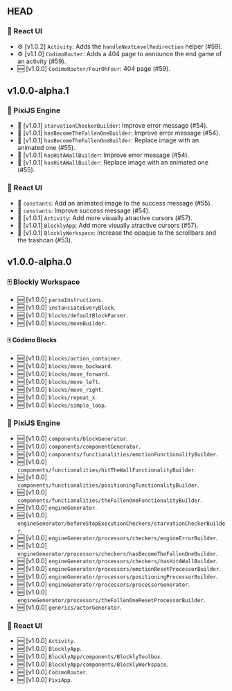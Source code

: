 ## HEAD

### 💅 React UI

- ⚙️ [v1.0.2] `Activity`: Adds the `handleNextLevelRedirection` helper (#59).
- ⚙️ [v1.1.0] `CodimoRouter`: Adds a 404 page to announce the end game of an activity (#59).
- 🆕 [v1.0.0] `CodimoRouter/FourOhFour`: 404 page (#59).

## v1.0.0-alpha.1

### 🤖 PixiJS Engine

- 🎨 [v1.0.1] `starvationCheckerBuilder`: Improve error message (#54).
- 🎨 [v1.0.1] `hasBecomeTheFallenOneBuilder`: Improve error message (#54).
- 🎨 [v1.0.1] `hasBecomeTheFallenOneBuilder`: Replace image with an animated one (#55).
- 🎨 [v1.0.1] `hasHitAWallBuilder`: Improve error message (#54).
- 🎨 [v1.0.1] `hasHitAWallBuilder`: Replace image with an animated one (#55).

### 💅 React UI

- 🎨 `constants`: Add an animated image to the success message (#55).
- 🎨 `constants`: Improve success message (#54).
- 🎨 [v1.0.1] `Activity`: Add more visually atractive cursors (#57).
- 🎨 [v1.0.1] `BlocklyApp`: Add more visually atractive cursors (#57).
- 🎨 [v1.0.1] `BlocklyWorkspace`: Increase the opaque to the scrollbars and the trashcan (#53).

## v1.0.0-alpha.0

### 🀄 Blockly Workspace

- 🆕 [v1.0.0] `parseInstructions`.
- 🆕 [v1.0.0] `instanciateEveryBlock`.
- 🆕 [v1.0.0] `blocks/defaultBlockParser`.
- 🆕 [v1.0.0] `blocks/moveBuilder`.

#### 🀄 Códimo Blocks

- 🆕 [v1.0.0] `blocks/action_container`.
- 🆕 [v1.0.0] `blocks/move_backward`.
- 🆕 [v1.0.0] `blocks/move_forward`.
- 🆕 [v1.0.0] `blocks/move_left`.
- 🆕 [v1.0.0] `blocks/move_right`.
- 🆕 [v1.0.0] `blocks/repeat_x`.
- 🆕 [v1.0.0] `blocks/simple_loop`.

### 🤖 PixiJS Engine

- 🆕 [v1.0.0] `components/blockGenerator`.
- 🆕 [v1.0.0] `components/componentGenerator`.
- 🆕 [v1.0.0] `components/functionalities/emotionFunctionalityBuilder`.
- 🆕 [v1.0.0] `components/functionalities/hitTheWallFunctionalityBuilder`.
- 🆕 [v1.0.0] `components/functionalities/positioningFunctionalityBuilder`.
- 🆕 [v1.0.0] `components/functionalities/theFallenOneFunctionalityBuilder`.
- 🆕 [v1.0.0] `engineGenerator`.
- 🆕 [v1.0.0] `engineGenerator/beforeStopExecutionCheckers/starvationCheckerBuilder`.
- 🆕 [v1.0.0] `engineGenerator/processors/checkers/engineErrorBuilder`.
- 🆕 [v1.0.0] `engineGenerator/processors/checkers/hasBecomeTheFallenOneBuilder`.
- 🆕 [v1.0.0] `engineGenerator/processors/checkers/hasHitAWallBuilder`.
- 🆕 [v1.0.0] `engineGenerator/processors/emotionResetProcessorBuilder`.
- 🆕 [v1.0.0] `engineGenerator/processors/positioningProcessorBuilder`.
- 🆕 [v1.0.0] `engineGenerator/processors/processorGenerator`.
- 🆕 [v1.0.0] `engineGenerator/processors/theFallenOneResetProcessorBuilder`.
- 🆕 [v1.0.0] `generics/actorGenerator`.

### 💅 React UI

- 🆕 [v1.0.0] `Activity`.
- 🆕 [v1.0.0] `BlocklyApp`.
- 🆕 [v1.0.0] `BlocklyApp/components/BlocklyToolbox`.
- 🆕 [v1.0.0] `BlocklyApp/components/BlocklyWorkspace`.
- 🆕 [v1.0.0] `CodimoRouter`.
- 🆕 [v1.0.0] `PixiApp`.
